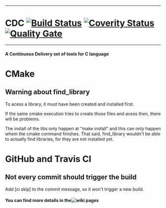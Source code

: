 ***
# CDC  [![Build Status](https://travis-ci.org/Felipe-Thorn/CDC.svg?branch=master)](https://travis-ci.org/Felipe-Thorn/CDC) [![Coverity Status](https://scan.coverity.com/projects/14981/badge.svg)](https://scan.coverity.com/projects/felipe-thorn-cdc?tab=overview) [![Quality Gate](https://sonarqube.com/api/badges/gate?key=felipe-thorn-github)](https://sonarcloud.io/dashboard?id=felipe-thorn-github)
*** 
#### A Continuous Delivery set of tools for C language

# CMake

## Warning about find_library
To acess a library, it must have been created and installed first.

If the same cmake execution tries to create those files and acess then, there will be problems.

The install of the libs only happen at "make install" and this can only happen whem the cmake command finishes. 
That said, find_library wouldn't be able to actually find libraries, for they are not installed yet.


# GitHub and Travis CI

## Not every commit should trigger the build

Add [ci skip] to the commit message, so it won't trigger a new build.

#### You can find more details in the![ wiki pages](https://github.com/Felipe-Thorn/CDC/wiki)
